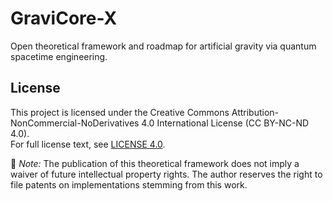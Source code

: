 # GraviCore-X
Open theoretical framework and roadmap for artificial gravity via quantum spacetime engineering.

## License

This project is licensed under the Creative Commons Attribution-NonCommercial-NoDerivatives 4.0 International License (CC BY-NC-ND 4.0).  
For full license text, see [LICENSE 4.0](./LICENSE).

📌 *Note:* The publication of this theoretical framework does not imply a waiver of future intellectual property rights. The author reserves the right to file patents on implementations stemming from this work.
